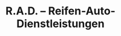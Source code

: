 ---
title: "R.A.D. – Reifen-Auto-Dienstleistungen"
url: /euskirchen/r-a-d-reifen-auto-dienstleistungen/
shop: Reifen
---